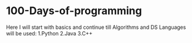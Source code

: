 # 100-Days-of-programming
Here I will start with basics and continue till Algorithms and DS
Languages will be used:
1.Python
2.Java
3.C++
